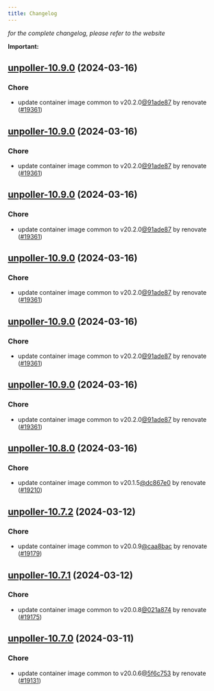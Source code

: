 ```yaml
---
title: Changelog
---
```



*for the complete changelog, please refer to the website*

**Important:**


## [unpoller-10.9.0](https://github.com/truecharts/charts/compare/unpoller-10.8.0...unpoller-10.9.0) (2024-03-16)

### Chore



- update container image common to v20.2.0[@91ade87](https://github.com/91ade87) by renovate ([#19361](https://github.com/truecharts/charts/issues/19361))


## [unpoller-10.9.0](https://github.com/truecharts/charts/compare/unpoller-10.8.0...unpoller-10.9.0) (2024-03-16)

### Chore



- update container image common to v20.2.0[@91ade87](https://github.com/91ade87) by renovate ([#19361](https://github.com/truecharts/charts/issues/19361))


## [unpoller-10.9.0](https://github.com/truecharts/charts/compare/unpoller-10.8.0...unpoller-10.9.0) (2024-03-16)

### Chore



- update container image common to v20.2.0[@91ade87](https://github.com/91ade87) by renovate ([#19361](https://github.com/truecharts/charts/issues/19361))


## [unpoller-10.9.0](https://github.com/truecharts/charts/compare/unpoller-10.8.0...unpoller-10.9.0) (2024-03-16)

### Chore



- update container image common to v20.2.0[@91ade87](https://github.com/91ade87) by renovate ([#19361](https://github.com/truecharts/charts/issues/19361))


## [unpoller-10.9.0](https://github.com/truecharts/charts/compare/unpoller-10.8.0...unpoller-10.9.0) (2024-03-16)

### Chore



- update container image common to v20.2.0[@91ade87](https://github.com/91ade87) by renovate ([#19361](https://github.com/truecharts/charts/issues/19361))


## [unpoller-10.9.0](https://github.com/truecharts/charts/compare/unpoller-10.8.0...unpoller-10.9.0) (2024-03-16)

### Chore



- update container image common to v20.2.0[@91ade87](https://github.com/91ade87) by renovate ([#19361](https://github.com/truecharts/charts/issues/19361))


## [unpoller-10.8.0](https://github.com/truecharts/charts/compare/unpoller-10.7.2...unpoller-10.8.0) (2024-03-16)

### Chore



- update container image common to v20.1.5[@dc867e0](https://github.com/dc867e0) by renovate ([#19210](https://github.com/truecharts/charts/issues/19210))


## [unpoller-10.7.2](https://github.com/truecharts/charts/compare/unpoller-10.7.1...unpoller-10.7.2) (2024-03-12)

### Chore



- update container image common to v20.0.9[@caa8bac](https://github.com/caa8bac) by renovate ([#19179](https://github.com/truecharts/charts/issues/19179))


## [unpoller-10.7.1](https://github.com/truecharts/charts/compare/unpoller-10.7.0...unpoller-10.7.1) (2024-03-12)

### Chore



- update container image common to v20.0.8[@021a874](https://github.com/021a874) by renovate ([#19175](https://github.com/truecharts/charts/issues/19175))


## [unpoller-10.7.0](https://github.com/truecharts/charts/compare/unpoller-10.6.0...unpoller-10.7.0) (2024-03-11)

### Chore



- update container image common to v20.0.6[@5f6c753](https://github.com/5f6c753) by renovate ([#19131](https://github.com/truecharts/charts/issues/19131))

